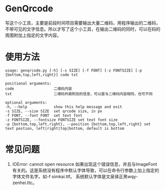 # GenQrcode
写这个小工具，主要是前段时间项目需要输出大量二维码，用程序输出的二维码，不带可见的文字信息。所以才写了这个小工具，在输出二维码的同时，可以在码的周围附加上指定的文字内容。

# 使用方法
    usage: genqrcode.py [-h] [-s SIZE] [-f FONT] [-z FONTSIZE] [-p {bottom,top,left,right}] code txt

    positional arguments:
    code                  二维码内容
    txt                   二维码外面附加的信息，可以是与二维码内容相同，也可不同

    optional arguments:
    -h, --help            show this help message and exit
    -s SIZE, --size SIZE  set qrcode size, in px
    -f FONT, --font FONT  set text font
    -z FONTSIZE, --fontsize FONTSIZE set text font size
    -p {bottom,top,left,right}, --position {bottom,top,left,right} set text postion, left|right|top|bottom, default is bottom

# 常见问题
1. IOError: cannot open resource
如果出现这个错误信息，并且与ImageFont有关的。这是系统没有程序中默认字体导致，可以在命令行参数上加上指定的字体文件名字。如-f simkai.ttf。
系统默认字体是文泉驿正黑wqy-zenhei.ttc。
